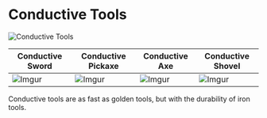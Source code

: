 # Conductive Tools
![Conductive Tools](https://i.imgur.com/h9cecNz.png?1)

| Conductive Sword | Conductive Pickaxe | Conductive Axe | Conductive Shovel |
|-----------------|---------------------|-------------------|----------------|
| ![Imgur](https://i.imgur.com/eNdERSv.png?1) | ![Imgur](https://i.imgur.com/UlXVEQO.png?1) | ![Imgur](https://i.imgur.com/bvfhBta.png?1) | ![Imgur](https://i.imgur.com/VHbWMkH.png?1) |

Conductive tools are as fast as golden tools, but with the durability of iron tools.